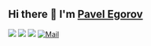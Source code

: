 ## Hi there 👋 I'm [Pavel Egorov](https://Palych18)
[<img src="https://img.shields.io/badge/GitHub-100000?logo=github&style=for-the-badge&logoColor=white">](https://github.com/Palych18)
[<img src="https://img.shields.io/badge/Portfolio-%23000000.svg?&style=for-the-badge">](https://palych-web.com)
[<img src="https://img.shields.io/badge/linkedin-%230077B5.svg?&style=for-the-badge&logo=linkedin&logoColor=white">](https://www.linkedin.com/in/code-sumit/)
[<img alt="Mail" src="https://img.shields.io/badge/Mail.ru-00A4DE?logo=mail.ru&style=for-the-badge&logoColor=white" />](mailto:pavel_egoroff@mail.ru)
